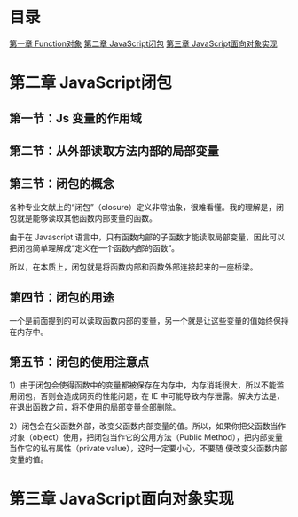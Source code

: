 # 目录
[第一章 Function对象]()
[第二章 JavaScript闭包]()
[第三章 JavaScript面向对象实现]()

# 第二章 JavaScript闭包
## 第一节：Js  变量的作用域
## 第二节：从外部读取方法内部的局部变量
## 第三节：闭包的概念
各种专业文献上的“闭包”（closure）定义非常抽象，很难看懂。我的理解是，闭包就是能够读取其他函数内部变量的函数。

由于在 Javascript 语言中，只有函数内部的子函数才能读取局部变量，因此可以把闭包简单理解成“定义在一个函数内部的函数”。

所以，在本质上，闭包就是将函数内部和函数外部连接起来的一座桥梁。
## 第四节：闭包的用途
一个是前面提到的可以读取函数内部的变量，另一个就是让这些变量的值始终保持在内存中。
## 第五节：闭包的使用注意点
1）由于闭包会使得函数中的变量都被保存在内存中，内存消耗很大，所以不能滥用闭包，否则会造成网页的性能问题，在 IE 中可能导致内存泄露。解决方法是，在退出函数之前，将不使用的局部变量全部删除。

2）闭包会在父函数外部，改变父函数内部变量的值。所以，如果你把父函数当作对象（object）使用，把闭包当作它的公用方法（Public Method），把内部变量当作它的私有属性（private value），这时一定要小心，不要随
便改变父函数内部变量的值。

# 第三章 JavaScript面向对象实现
